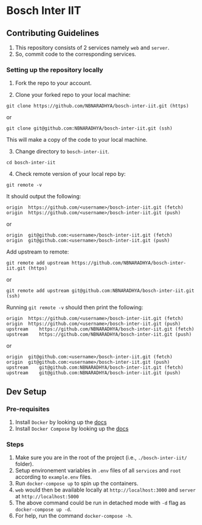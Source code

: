 # Bosch Inter IIT

## Contributing Guidelines

1. This repository consists of 2 services namely `web` and `server`.
2. So, commit code to the corresponding services.

### Setting up the repository locally

1. Fork the repo to your account.

2. Clone your forked repo to your local machine:

```
git clone https://github.com/NBNARADHYA/bosch-inter-iit.git (https)
```

or

```
git clone git@github.com:NBNARADHYA/bosch-inter-iit.git (ssh)
```

This will make a copy of the code to your local machine.

3. Change directory to `bosch-inter-iit`.

```
cd bosch-inter-iit
```

4. Check remote version of your local repo by:

```
git remote -v
```

It should output the following:

```
origin	https://github.com/<username>/bosch-inter-iit.git (fetch)
origin	https://github.com/<username>/bosch-inter-iit.git (push)
```

or

```
origin	git@github.com:<username>/bosch-inter-iit.git (fetch)
origin	git@github.com:<username>/bosch-inter-iit.git (push)
```

Add upstream to remote:

```
git remote add upstream https://github.com/NBNARADHYA/bosch-inter-iit.git (https)
```

or

```
git remote add upstream git@github.com:NBNARADHYA/bosch-inter-iit.git (ssh)
```

Running `git remote -v` should then print the following:

```
origin	https://github.com/<username>/bosch-inter-iit.git (fetch)
origin	https://github.com/<username>/bosch-inter-iit.git (push)
upstream	https://github.com/NBNARADHYA/bosch-inter-iit.git (fetch)
upstream	https://github.com/NBNARADHYA/bosch-inter-iit.git (push)
```

or

```
origin	git@github.com:<username>/bosch-inter-iit.git (fetch)
origin	git@github.com:<username>/bosch-inter-iit.git (push)
upstream	git@github.com:NBNARADHYA/bosch-inter-iit.git (fetch)
upstream	git@github.com:NBNARADHYA/bosch-inter-iit.git (push)
```

## Dev Setup

### Pre-requisites

1. Install `Docker` by looking up the
   [docs](https://docs.docker.com/get-docker/)
2. Install `Docker Compose` by looking up the
   [docs](https://docs.docker.com/compose/install/)

### Steps

1. Make sure you are in the root of the project (i.e., `./bosch-inter-iit/`
   folder).
2. Setup environement variables in `.env` files of all `services` and `root`
   according to `example.env` files.
3. Run `docker-compose up` to spin up the containers.
4. `web` would then be available locally at `http://localhost:3000` and `server`
   at `http://localhost:5000`
5. The above command could be run in detached mode with `-d` flag as
   `docker-compose up -d`.
6. For help, run the command `docker-compose -h`.
